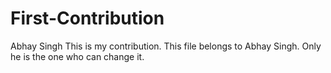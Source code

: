 # First-Contribution
Abhay Singh 
This is my contribution.
This file belongs to Abhay Singh.
Only he is the one who can change it.
